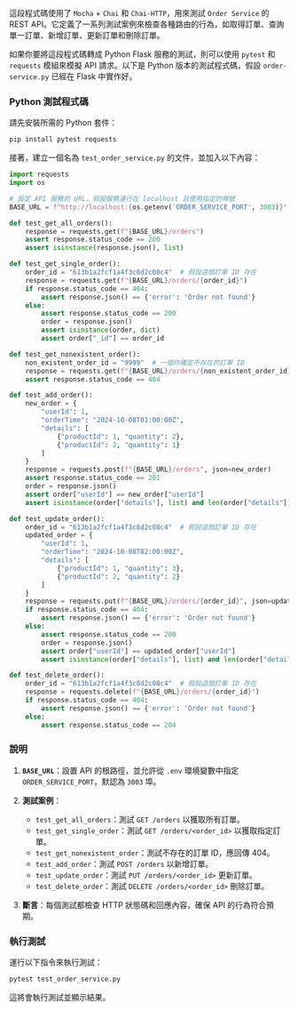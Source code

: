 這段程式碼使用了 `Mocha` + `Chai` 和 `Chai-HTTP`，用來測試 `Order Service` 的 REST API。它定義了一系列測試案例來檢查各種路由的行為，如取得訂單、查詢單一訂單、新增訂單、更新訂單和刪除訂單。

如果你要將這段程式碼轉成 Python Flask 服務的測試，則可以使用 `pytest` 和 `requests` 模組來模擬 API 請求。以下是 Python 版本的測試程式碼，假設 `order-service.py` 已經在 Flask 中實作好。

### Python 測試程式碼

請先安裝所需的 Python 套件：
```bash
pip install pytest requests
```

接著，建立一個名為 `test_order_service.py` 的文件，並加入以下內容：

```python
import requests
import os

# 設定 API 服務的 URL，假設服務運行在 localhost 且使用指定的埠號
BASE_URL = f"http://localhost:{os.getenv('ORDER_SERVICE_PORT', 3003)}"

def test_get_all_orders():
    response = requests.get(f"{BASE_URL}/orders")
    assert response.status_code == 200
    assert isinstance(response.json(), list)

def test_get_single_order():
    order_id = "613b1a2fcf1a4f3c8d2c08c4"  # 假設這個訂單 ID 存在
    response = requests.get(f"{BASE_URL}/orders/{order_id}")
    if response.status_code == 404:
        assert response.json() == {'error': 'Order not found'}
    else:
        assert response.status_code == 200
        order = response.json()
        assert isinstance(order, dict)
        assert order["_id"] == order_id

def test_get_nonexistent_order():
    non_existent_order_id = "9999"  # 一個你確定不存在的訂單 ID
    response = requests.get(f"{BASE_URL}/orders/{non_existent_order_id}")
    assert response.status_code == 404

def test_add_order():
    new_order = {
        "userId": 1,
        "orderTime": "2024-10-08T01:00:00Z",
        "details": [
            {"productId": 1, "quantity": 2},
            {"productId": 2, "quantity": 1}
        ]
    }
    response = requests.post(f"{BASE_URL}/orders", json=new_order)
    assert response.status_code == 201
    order = response.json()
    assert order["userId"] == new_order["userId"]
    assert isinstance(order["details"], list) and len(order["details"]) == 2

def test_update_order():
    order_id = "613b1a2fcf1a4f3c8d2c08c4"  # 假設這個訂單 ID 存在
    updated_order = {
        "userId": 1,
        "orderTime": "2024-10-08T02:00:00Z",
        "details": [
            {"productId": 1, "quantity": 3},
            {"productId": 2, "quantity": 2}
        ]
    }
    response = requests.put(f"{BASE_URL}/orders/{order_id}", json=updated_order)
    if response.status_code == 404:
        assert response.json() == {'error': 'Order not found'}
    else:
        assert response.status_code == 200
        order = response.json()
        assert order["userId"] == updated_order["userId"]
        assert isinstance(order["details"], list) and len(order["details"]) == 2

def test_delete_order():
    order_id = "613b1a2fcf1a4f3c8d2c08c4"  # 假設這個訂單 ID 存在
    response = requests.delete(f"{BASE_URL}/orders/{order_id}")
    if response.status_code == 404:
        assert response.json() == {'error': 'Order not found'}
    else:
        assert response.status_code == 204
```

### 說明

1. **`BASE_URL`**：設置 API 的根路徑，並允許從 `.env` 環境變數中指定 `ORDER_SERVICE_PORT`，默認為 `3003` 埠。

2. **測試案例**：
   - `test_get_all_orders`：測試 `GET /orders` 以獲取所有訂單。
   - `test_get_single_order`：測試 `GET /orders/<order_id>` 以獲取指定訂單。
   - `test_get_nonexistent_order`：測試不存在的訂單 ID，應回傳 404。
   - `test_add_order`：測試 `POST /orders` 以新增訂單。
   - `test_update_order`：測試 `PUT /orders/<order_id>` 更新訂單。
   - `test_delete_order`：測試 `DELETE /orders/<order_id>` 刪除訂單。

3. **斷言**：每個測試都檢查 HTTP 狀態碼和回應內容，確保 API 的行為符合預期。

### 執行測試

運行以下指令來執行測試：
```bash
pytest test_order_service.py
```

這將會執行測試並顯示結果。